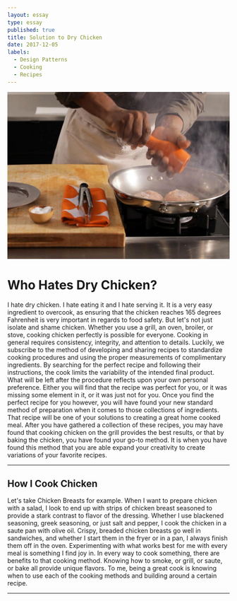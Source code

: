```yaml
---
layout: essay
type: essay
published: true
title: Solution to Dry Chicken
date: 2017-12-05
labels:
  - Design Patterns
  - Cooking
  - Recipes
---
```


<img class="ui small left floated image" src="../images/cook.jpeg">

# Who Hates Dry Chicken?

I hate dry chicken. I hate eating it and I hate serving it. It is a very easy ingredient to overcook, as ensuring that the chicken reaches 165 degrees Fahrenheit is very important in regards to food safety. But let's not just isolate and shame chicken. Whether you use a grill, an oven, broiler, or stove, cooking chicken perfectly is possible for everyone. Cooking in general requires consistency, integrity, and attention to details. Luckily, we subscribe to the method of developing and sharing recipes to standardize cooking procedures and using the proper measurements of complimentary ingredients. By searching for the perfect recipe and following their instructions, the cook limits the variability of the intended final product. What will be left after the procedure reflects upon your own personal preference. Either you will find that the recipe was perfect for you, or it was missing some element in it, or it was just not for you. Once you find the perfect recipe for you however, you will have found your new standard method of preparation when it comes to those collections of ingredients. That recipe will be one of your solutions to creating a great home cooked meal. After you have gathered a collection of these recipes, you may have found that cooking chicken on the grill provides the best results, or that by baking the chicken, you have found your go-to method. It is when you have found this method that you are able expand your creativity to create variations of your favorite recipes.

<hr>

## How I Cook Chicken

Let's take Chicken Breasts for example. When I want to prepare chicken with a salad, I look to end up with strips of chicken breast seasoned to provide a stark contrast to flavor of the dressing. Whether I use blackened seasoning, greek seasoning, or just salt and pepper, I cook the chicken in a saute pan with olive oil. Crispy, breaded chicken breasts go well in sandwiches, and whether I start them in the fryer or in a pan, I always finish them off in the oven. Experimenting with what works best for me with every meal is something I find joy in. In every way to cook something, there are benefits to that cooking method. Knowing how to smoke, or grill, or saute, or bake all provide unique flavors. To me, being a great cook is knowing when to use each of the cooking methods and building around a certain recipe.


<hr>

